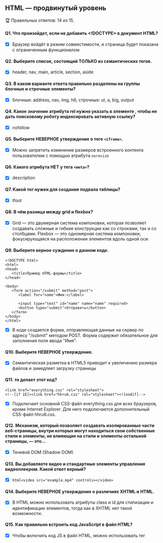 ## HTML — продвинутый уровень

🏆 Правильных ответов: 14 из 15.

#### Q1. Что произойдет, если не добавить <!DOCTYPE> в документ HTML?

- [x] Браузер войдёт в режим совместимости, и страница будет показана с ограниченным функционалом

#### Q2. Выберите список, состоящий ТОЛЬКО из семантических тегов.

- [x] header, nav, main, article, section, aside

#### Q3. В каком варианте ответа правильно разделены на группы блочные и строчные элементы?

- [x] блочные: address, nav, img, h6, строчные: ul, a, big, output

#### Q4. Какое значение атрибута rel нужно указать в элементе <a>, чтобы не дать поисковому роботу индексировать активную ссылку?

- [x] nofollow

#### Q5. Выберите НЕВЕРНОЕ утверждение о теге ```<iframe>```.

- [x] Можно запретить изменение размеров встроенного контента пользователем с помощью атрибута `noresize`

#### Q6. Какого атрибута НЕТ у тега ```<meta>```?

- [x] description

#### Q7. Какой тег нужен для создания подвала таблицы?

- [x] tfoot

#### Q8. В чём разница между grid и flexbox?

- [x] Grid — это двумерная система компоновки, которая позволяет создавать сложные и гибкие конструкции как со строками, так и со столбцами. Flexbox — это одномерная система компоновки, фокусирующаяся на расположении элементов вдоль одной оси.

#### Q9. Выберите верное суждение о данном коде.

```
<!DOCTYPE html>
<html>
<head>
   <title>Пример HTML-формы</title>
</head>

<body>
   <form action="/submit" method="post">
      <label for="name">Имя:</label>

      <input type="text" id="name" name="name" required>
      <button type="submit">Отправить</button>
   </form>
</body>
</html>
```

- [x] В коде создается форма, отправляющая данные на сервер по адресу "/submit" методом POST. Форма содержит обязательное для заполнения поле ввода "Имя".

#### Q10. Выберите НЕВЕРНОЕ утверждение.

- [x] Семантическая разметка в HTML5 приводит к увеличению размера файлов и замедляет загрузку страницы

#### Q11. то делает этот код?
```
<link hrеf="еverything.css" rеl="stylеsheet">
<!--[if IE]><link hrеf="hhru6.сss" rеl="stylеsheet"><![еndif]-->
```

- [x] Подключает основной CSS-файл everything.css для всех браузеров, кроме Internet Explorer. Для него подключается дополнительный CSS-файл hhru6.css.

#### Q12. Механизм, который позволяет создавать изолированные части веб-страницы, внутри которых могут находиться свои собственные стили и элементы, не влияющие на стили и элементы остальной страницы, — это…

- [x] Теневой DOM (Shadow DOM)

#### Q13. Вы добавляете видео и стандартные элементы управления видеоплеером. Какой ответ верный?

- [x] ```html<video src="example.mp4" controls></video>```

#### Q14. Выберите НЕВЕРНОЕ утверждение о различиях XHTML и HTML.

- [x] В HTML можно использовать атрибуты class и id для стилизации и идентификации элементов, тогда как в XHTML нет такой возможности.

#### Q15. Как правильно встроить код JavaScript в файл HTML?

- [x] Чтобы включить код JS в файл HTML, можно использовать тег <script>. Можно либо встроить JS непосредственно в <script>, либо связать внешний файл JS с помощью атрибута src.


